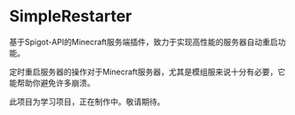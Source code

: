 # SimpleRestarter

基于Spigot-API的Minecraft服务端插件，致力于实现高性能的服务器自动重启功能。

定时重启服务器的操作对于Minecraft服务器，尤其是模组服来说十分有必要，它能帮助你避免许多崩溃。

此项目为学习项目，正在制作中。敬请期待。
